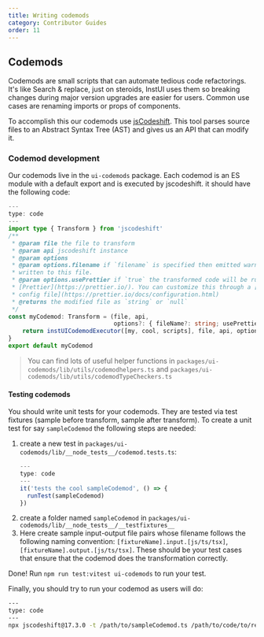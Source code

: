 ```yaml
---
title: Writing codemods
category: Contributor Guides
order: 11
---
```


## Codemods

Codemods are small scripts that can automate tedious code refactorings. It's like Search & replace, just on steroids, InstUI uses them so breaking changes during major version upgrades are easier for users. Common use cases are renaming imports or props of components.

To accomplish this our codemods use [jsCodeshift](https://github.com/facebook/jscodeshift). This tool parses source files to an Abstract Syntax Tree (AST) and gives us an API that can modify it.

### Codemod development

Our codemods live in the `ui-codemods` package. Each codemod is an ES module with a default export and is executed by jscodeshift. it should have the following code:

```ts
---
type: code
---
import type { Transform } from 'jscodeshift'
/**
 * @param file the file to transform
 * @param api jscodeshift instance
 * @param options
 * @param options.filename if `filename` is specified then emitted warnings are
 * written to this file.
 * @param options.usePrettier if `true` the transformed code will be run through
 * [Prettier](https://prettier.io/). You can customize this through a [Prettier
 * config file](https://prettier.io/docs/configuration.html)
 * @returns the modified file as `string` or `null`
 */
const myCodemod: Transform = (file, api,
                              options?: { fileName?: string; usePrettier?: boolean }) => {
    return instUICodemodExecutor([my, cool, scripts], file, api, options)
}
export default myCodemod
```

> You can find lots of useful helper functions in `packages/ui-codemods/lib/utils/codemodhelpers.ts` and `packages/ui-codemods/lib/utils/codemodTypeCheckers.ts`

#### Testing codemods

You should write unit tests for your codemods. They are tested via test fixtures (sample before transform, sample after transform). To create a unit test for say `sampleCodemod` the following steps are needed:

1. create a new test in `packages/ui-codemods/lib/__node_tests__/codemod.tests.ts`:
   ```ts
   ---
   type: code
   ---
   it('tests the cool sampleCodemod', () => {
     runTest(sampleCodemod)
   })
   ```
2. create a folder named `sampleCodemod` in `packages/ui-codemods/lib/__node_tests__/__testfixtures__`
3. Here create sample input-output file pairs whose filename follows the following naming convention: `[fixtureName].input.[js/ts/tsx]`, `[fixtureName].output.[js/ts/tsx]`. These should be your test cases that ensure that the codemod does the transformation correctly.

Done! Run `npm run test:vitest ui-codemods` to run your test.

Finally, you should try to run your codemod as users will do:

```sh
---
type: code
---
npx jscodeshift@17.3.0 -t /path/to/sampleCodemod.ts /path/to/code/to/rewrite --usePrettier=false
```
